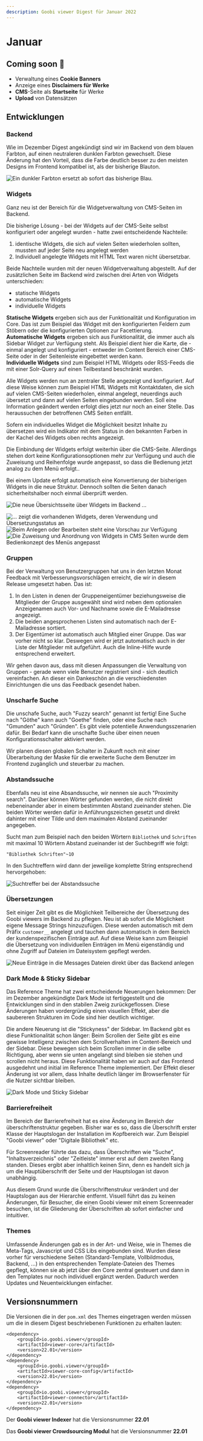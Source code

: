 ```yaml
---
description: Goobi viewer Digest für Januar 2022
---
```


# Januar

## Coming soon :rocket:

* Verwaltung eines **Cookie Banners**
* Anzeige eines **Disclaimers für Werke**
* **CMS**-Seite als **Startseite** für Werke
* **Upload** von Datensätzen

## Entwicklungen

### Backend

Wie im Dezember Digest angekündigt sind wir im Backend von dem blauen Farbton, auf einen neutraleren dunklen Farbton gewechselt. Diese Änderung hat den Vorteil, dass die Farbe deutlich besser zu den meisten Designs im Frontend kompatibel ist, als der bisherige Blauton.

![Ein dunkler Farbton ersetzt ab sofort das bisherige Blau.](../.gitbook/assets/22.01\_DE\_backend-redesign.png)

### Widgets

Ganz neu ist der Bereich für die Widgetverwaltung von CMS-Seiten im Backend.

Die bisherige Lösung - bei der Widgets auf der CMS-Seite selbst konfiguriert oder angelegt wurden - hatte zwei entscheidende Nachteile:

1. identische Widgets, die sich auf vielen Seiten wiederholen sollten, mussten auf jeder Seite neu angelegt werden
2. Individuell angelegte Widgets mit HTML Text waren nicht übersetzbar.

Beide Nachteile wurden mit der neuen Widgetverwaltung abgestellt. Auf der zusätzlichen Seite im Backend wird zwischen drei Arten von Widgets unterschieden:

* statische Widgets
* automatische Widgets
* individuelle Widgets

**Statische Widgets** ergeben sich aus der Funktionalität und Konfiguration im Core. Das ist zum Beispiel das Widget mit den konfigurierten Feldern zum Stöbern oder die konfigurierten Optionen zur Facettierung. \
**Automatische Widgets** ergeben sich aus Funktionalität, die immer auch als Sidebar Widget zur Verfügung steht. Als Beispiel dient hier die Karte, die - einmal angelegt und konfiguriert - entweder im Content Bereich einer CMS-Seite oder in der Seitenleiste eingebettet werden kann. \
**Individuelle Widgets** sind zum Beispiel HTML Widgets oder RSS-Feeds die mit einer Solr-Query auf einen Teilbestand beschränkt wurden.

Alle Widgets werden nun an zentraler Stelle angezeigt und konfiguriert. Auf diese Weise können zum Beispiel HTML Widgets mit Kontaktdaten, die sich auf vielen CMS-Seiten wiederholen, einmal angelegt, neuerdings auch übersetzt und dann auf vielen Seiten eingebunden werden. Soll eine Information geändert werden erfolgt dies jetzt nur noch an einer Stelle. Das heraussuchen der betroffenen CMS Seiten entfällt.

Sofern ein individuelles Widget die Möglichkeit besitzt Inhalte zu übersetzen wird ein Indikator mit dem Status in den bekannten Farben in der Kachel des Widgets oben rechts angezeigt.

Die Einbindung der Widgets erfolgt weiterhin über die CMS-Seite. Allerdings stehen dort keine Konfigurationsoptionen mehr zur Verfügung und auch die Zuweisung und Reihenfolge wurde angepasst, so dass die Bedienung jetzt analog zu dem Menü erfolgt..

Bei einem Update erfolgt automatisch eine Konvertierung der bisherigen Widgets in die neue Struktur. Dennoch sollten die Seiten danach sicherheitshalber noch einmal überprüft werden.

![Die neue Übersichtsseite über Widgets im Backend ...](../.gitbook/assets/21.01\_DE\_widgets-overview-top.png)

![... zeigt die vorhandenen Widgets, deren Verwendung und Übersetzungsstatus an](../.gitbook/assets/22.01\_DE\_widgets-overview-bottom.png) ![Beim Anlegen oder Bearbeiten steht eine Vorschau zur Verfügung](../.gitbook/assets/22.01\_DE\_widget-edit.png) ![Die Zuweisung und Anordnung von Widgets in CMS Seiten wurde dem Bedienkonzept des Menüs angepasst](../.gitbook/assets/22.01\_DE\_widget-sidebar.png)

### Gruppen

Bei der Verwaltung von Benutzergruppen hat uns in den letzten Monat Feedback mit Verbesserungsvorschlägen erreicht, die wir in diesem Release umgesetzt haben. Das ist:

1. In den Listen in denen der Gruppeneigentümer beziehungsweise die Mitglieder der Gruppe ausgewählt sind wird neben dem optionalen Anzeigenamen auch Vor- und Nachname sowie die E-Mailadresse angezeigt.
2. Die beiden angesprochenen Listen sind automatisch nach der E-Mailadresse sortiert.
3. Der Eigentümer ist automatisch auch Mitglied einer Gruppe. Das war vorher nicht so klar. Deswegen wird er jetzt automatisch auch in der Liste der Mitglieder mit aufgeführt. Auch die Inline-Hilfe wurde entsprechend erweitert.

Wir gehen davon aus, dass mit diesen Anpassungen die Verwaltung von Gruppen - gerade wenn viele Benutzer registriert sind - sich deutlich vereinfachen. An dieser  ein Dankeschön an die verschiedensten Einrichtungen die uns das Feedback gesendet haben.

### Unscharfe Suche

Die unschafe Suche, auch "Fuzzy search" genannt ist fertig! Eine Suche nach "Göthe" kann auch "Goethe" finden, oder eine Suche nach "Gmunden" auch "Gründen". Es gibt viele potentielle Anwendungsszenarien dafür. Bei Bedarf kann die unschafte Suche über einen neuen Konfigurationsschalter aktiviert werden.

Wir planen diesen globalen Schalter in Zukunft noch mit einer Überarbeitung der Maske für die erweiterte Suche dem Benutzer im Frontend zugänglich und steuerbar zu machen.

### Abstandssuche

Ebenfalls neu ist eine Absandssuche, wir nennen sie auch "Proximity search". Darüber können Wörter gefunden werden, die nicht direkt nebeneinander aber in einem bestimmten Abstand zueinander stehen. Die beiden Wörter werden dafür in Anführungszeichen gesetzt und direkt dahinter mit einer Tilde und dem maximalen Abstand zueinander angegeben.

Sucht man zum Beispiel nach den beiden Wörtern `Bibliothek` und `Schriften` mit maximal 10 Wörtern Abstand zueinander ist der Suchbegriff wie folgt:&#x20;

```
"Bibliothek Schriften"~10
```

In den Suchtreffern wird dann der jeweilige komplette String entsprechend hervorgehoben:

![Suchtreffer bei der Abstandssuche](../.gitbook/assets/22.01\_DE\_proximity.png)

### Übersetzungen

Seit einiger Zeit gibt es die Möglichkeit Teilbereiche der Übersetzung des Goobi viewers im Backend zu pflegen. Neu ist ab sofort die Möglichkeit eigene Message Strings hinzuzufügen. Diese werden automatisch mit dem Präfix `customer__` angelegt und tauchen dann automatisch in dem Bereich der kundenspezifischen Einträge auf. Auf diese Weise kann zum Beispiel die Übersetzung von individuellen Einträgen im Menü eigenständig und ohne Zugriff auf Dateien im Dateisystem gepflegt werden.

![Neue Einträge in die Messages Dateien direkt über das Backend anlegen](../.gitbook/assets/22.01\_DE\_translations-custom-entries.png)

### Dark Mode & Sticky Sidebar

Das Reference Theme hat zwei entscheidende Neuerungen bekommen: Der im Dezember angekündigte Dark Mode ist fertiggestellt und die Entwicklungen sind in den stabilen Zweig zurückgeflossen. Diese Änderungen haben vordergründig einen visuellen Effekt, aber die saubereren Strukturen im Code sind hier deutlich wichtiger.

Die andere Neuerung ist die "Stickyness" der Sidebar. Im Backend gibt es diese Funktionalität schon länger: Beim Scrollen der Seite gibt es eine gewisse Intelligenz zwischen dem Scrollverhalten im Content-Bereich und der Sidebar. Diese bewegen sich beim Scrollen immer in die selbe Richtigung, aber wenn sie unten angelangt sind bleiben sie stehen und scrollen nicht heraus. Diese Funktionalität haben wir auch auf das Frontend ausgedehnt und initial im Reference Theme implementiert. Der Effekt dieser Änderung ist vor allem, dass Inhalte deutlich länger im Browserfenster für die Nutzer sichtbar bleiben.

![Dark Mode und Sticky Sidebar](../.gitbook/assets/22.01\_DE\_dark-mode-stickyness-gif.gif)

### Barrierefreiheit

Im Bereich der Barrierefreiheit hat es eine Änderung im Bereich der überschriftenstruktur gegeben. Bisher war es so, dass die Überschrift erster Klasse der Hauptslogan der Installation im Kopfbereich war. Zum Beispiel "Goobi viewer" oder "Digitale Bibliothek" etc.

Für Screenreader führte das dazu, dass Überschriften wie "Suche", "Inhaltsverzeichnis" oder "Zeitleiste" immer erst auf dem zweiten Rang standen. Dieses ergibt aber inhaltlich keinen Sinn, denn es handelt sich ja um die Hauptüberschrift der Seite und der Hauptslogan ist davon unabhängig.

Aus diesem Grund wurde die Überschriftenstrukur verändert und der Hauptslogan aus der Hierarchie entfernt. Visuell führt das zu keinen Änderungen, für Besucher, die einen Goobi viewer mit einem Screenreader besuchen, ist die Gliederung der Überschriften ab sofort einfacher und intuitiver.

### Themes

Umfassende Änderungen gab es in der Art- und Weise, wie in Themes die Meta-Tags, Javascript und CSS Libs eingebunden sind. Wurden diese vorher für verschiedene Seiten (Standard-Template, Vollbildmodus, Backend, ...) in den entsprechenden Template-Dateien des Themes gepflegt, können sie ab jetzt über den Core zentral gesteuert und dann in den Templates nur noch individuell ergänzt werden. Dadurch werden Updates und Neuentwicklungen einfacher.

## Versionsnummern

Die Versionen die in der `pom.xml` des Themes eingetragen werden müssen um die in diesem Digest beschriebenen Funktionen zu erhalten lauten:

```markup
<dependency>
    <groupId>io.goobi.viewer</groupId>
    <artifactId>viewer-core</artifactId>
    <version>22.01</version>
</dependency>
<dependency>
    <groupId>io.goobi.viewer</groupId>
    <artifactId>viewer-core-config</artifactId>
    <version>22.01</version>
</dependency>
<dependency>
    <groupId>io.goobi.viewer</groupId>
    <artifactId>viewer-connector</artifactId>
    <version>22.01</version>
</dependency>
```

Der **Goobi viewer Indexer** hat die Versionsnummer **22.01**

Das **Goobi viewer Crowdsourcing Modul** hat die Versionsnummer **22.01**
